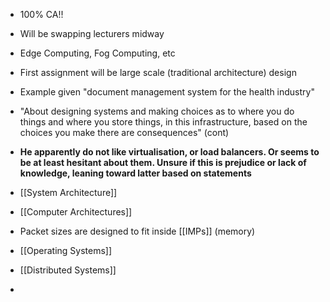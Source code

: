 * 100% CA!!
* Will be swapping lecturers midway
* Edge Computing, Fog Computing, etc
* First assignment will be large scale (traditional architecture) design
* Example given "document management system for the health industry"
* "About designing systems and making choices as to where you do things and where you store things, in this infrastructure, based on the choices you make there are consequences" (cont)

* **He apparently do not like virtualisation, or load balancers. Or seems to be at least hesitant about them. Unsure if this is prejudice or lack of knowledge, leaning toward latter based on statements**

* [[System Architecture]]
* [[Computer Architectures]] 

* Packet sizes are designed to fit inside [[IMPs]] (memory)
* [[Operating Systems]]
* [[Distributed Systems]]

* 